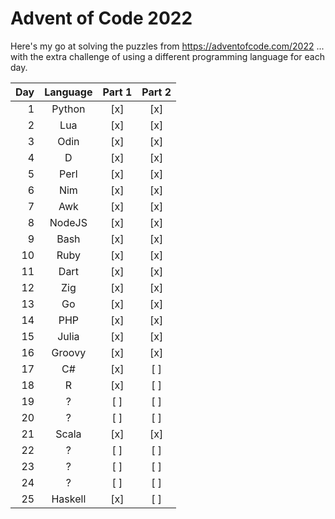 # Advent of Code 2022

Here's my go at solving the puzzles from https://adventofcode.com/2022 ... with the extra challenge of using a different programming language for each day.

| Day  | Language | Part 1 | Part 2 |
| ---: | :---:    | :---:  | :---:  |
| 1    | Python   | [x]    | [x]    |
| 2    | Lua      | [x]    | [x]    |
| 3    | Odin     | [x]    | [x]    |
| 4    | D        | [x]    | [x]    |
| 5    | Perl     | [x]    | [x]    |
| 6    | Nim      | [x]    | [x]    |
| 7    | Awk      | [x]    | [x]    |
| 8    | NodeJS   | [x]    | [x]    |
| 9    | Bash     | [x]    | [x]    |
| 10   | Ruby     | [x]    | [x]    |
| 11   | Dart     | [x]    | [x]    |
| 12   | Zig      | [x]    | [x]    |
| 13   | Go       | [x]    | [x]    |
| 14   | PHP      | [x]    | [x]    |
| 15   | Julia    | [x]    | [x]    |
| 16   | Groovy   | [x]    | [x]    |
| 17   | C#       | [x]    | [ ]    |
| 18   | R        | [x]    | [ ]    |
| 19   | ?        | [ ]    | [ ]    |
| 20   | ?        | [ ]    | [ ]    |
| 21   | Scala    | [x]    | [x]    |
| 22   | ?        | [ ]    | [ ]    |
| 23   | ?        | [ ]    | [ ]    |
| 24   | ?        | [ ]    | [ ]    |
| 25   | Haskell  | [x]    | [ ]    |
